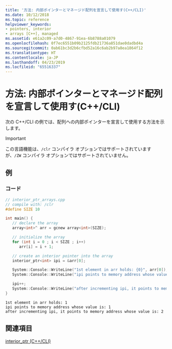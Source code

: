 ```yaml
---
title: '方法: 内部ポインターとマネージド配列を宣言して使用す(C++/CLI)'
ms.date: 10/12/2018
ms.topic: reference
helpviewer_keywords:
- pointers, interior
- arrays [C++], managed
ms.assetid: e61a2c09-a7d0-4867-91ea-6b8788a01079
ms.openlocfilehash: 0f7ec6551b09b2125fdb21736a851dae0dadbd4a
ms.sourcegitcommit: 0ab61bc3d2b6cfbd52a16c6ab2b97a8ea1864f12
ms.translationtype: HT
ms.contentlocale: ja-JP
ms.lasthandoff: 04/23/2019
ms.locfileid: "65516337"
---
```

# <a name="how-to-declare-and-use-interior-pointers-and-managed-arrays-ccli"></a>方法: 内部ポインターとマネージド配列を宣言して使用す(C++/CLI)

次の C++/CLI の例では、配列への内部ポインターを宣言して使用する方法を示します。

> [!IMPORTANT]
> この言語機能は、`/clr` コンパイラ オプションではサポートされていますが、`/ZW` コンパイラ オプションではサポートされていません。

## <a name="example"></a>例

### <a name="code"></a>コード

```cpp
// interior_ptr_arrays.cpp
// compile with: /clr
#define SIZE 10

int main() {
   // declare the array
   array<int>^ arr = gcnew array<int>(SIZE);

   // initialize the array
   for (int i = 0 ; i < SIZE ; i++)
      arr[i] = i + 1;

   // create an interior pointer into the array
   interior_ptr<int> ipi = &arr[0];

   System::Console::WriteLine("1st element in arr holds: {0}", arr[0]);
   System::Console::WriteLine("ipi points to memory address whose value is: {0}", *ipi);

   ipi++;
   System::Console::WriteLine("after incrementing ipi, it points to memory address whose value is: {0}", *ipi);
}
```

```Output
1st element in arr holds: 1
ipi points to memory address whose value is: 1
after incrementing ipi, it points to memory address whose value is: 2
```

## <a name="see-also"></a>関連項目

[interior_ptr (C++/CLI)](interior-ptr-cpp-cli.md)